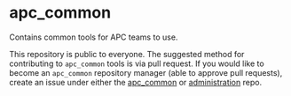 # apc_common
Contains common tools for APC teams to use.

This repository is public to everyone. The suggested method for contributing to `apc_common` tools is via pull request.  If you would like to become an `apc_common` repository manager (able to approve pull requests), create an issue under either the [apc_common](https://github.com/amazon-picking-challenge/apc_common/issues/new) or  [administration](https://github.com/amazon-picking-challenge/administration/issues/new) repo.
